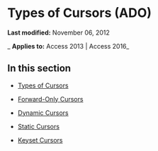 
# Types of Cursors (ADO)

 **Last modified:** November 06, 2012

 _ **Applies to:** Access 2013 | Access 2016_

## In this section


- [Types of Cursors](589f3755-3cf5-9470-bd66-8e8afa218fc5.md)
    
- [Forward-Only Cursors](27541bac-077b-bfe6-d9d8-713e4a945125.md)
    
- [Dynamic Cursors](ae599d86-6b89-6103-fda1-c899a6138e1d.md)
    
- [Static Cursors](1acf7fc5-fb12-e59e-f480-dde378a29c53.md)
    
- [Keyset Cursors](4b6e5f90-4413-4fb3-0a08-2cb89d3c61f7.md)
    
